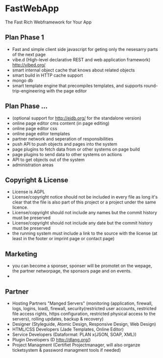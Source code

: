 # FastWebApp
The Fast Rich Webframework for Your App

## Plan Phase 1
- Fast and simple client side javascript for geting only the nesesarry parts of the next page
- vibe.d (High-level declarative REST and web application framework) http://vibed.org/
- smart internal object cache that knows about related objects
- smart build in HTTP cache support
- mongo db 
- smart template engine that precompiles templates, and supports round-trip-engineering with the page editor

## Plan Phase ... 
- (optional support for http://ejdb.org/ for the standalone version)
- online page editor cms content (in page editing)
- online page editor css 
- online page editor templates
- partner network and seperation of responsibilities
- push API to push objects and pages into the system
- page plugins to fetch data from or other systems on page build
- page plugins to send data to other systems on actions
- API to get objects out of the system
- administration areas

## Copyright & License
- License is AGPL
- License/copyright notice should not be included in every file as long it's clear that the file is also part of this project or a project under the same licence.
- License/copyright should not include any names but the commit history must be preserved
- License/copyright should not include any date but the commit history must be preserved
- the running system must include a link to the source with the license (at least in the footer or imprint page or contact page) 

## Marketing
 - you can become a sponser, sponser will be promotet on the wepage, the partner networpage, the sponsors page and on events.
 - 

## Partner
 - Hosting Partners "Manged Servers" (monitoring (application, firewall, logs, logins, load), firewall, security(restricted user accounts, restricted file access rights, https configuration, restricted physical access to the servers), rolling updates, backup & recovery)
 - Designer (Styleguide, Atomic Design, Responsive Design, Web Design)
 - HTML/CSS Developers (Jade Templates, Online Editor)
 - Service Developers (Dataformat: PLAN x(JSON, SOAP, XML))
 - Plugin Developers (D http://dlang.org/)
 - Project Managment (Certifiet Projectmanager, will also organze ticketsystem & password managment tools if needed)

